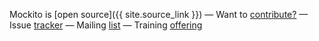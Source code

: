

Mockito is [open source]({{ site.source_link }})
&mdash;
Want to [contribute?](https://github.com/mockito/mockito/blob/master/.github/CONTRIBUTING.md)
&mdash;
Issue [tracker](https://github.com/mockito/mockito/issues)
&mdash;
Mailing [list](http://groups.google.com/group/mockito)
&mdash;
Training [offering](#training)
